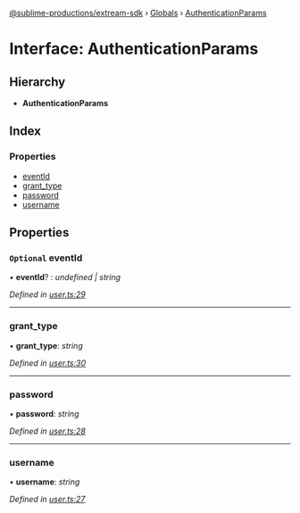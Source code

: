 [@sublime-productions/extream-sdk](../README.md) › [Globals](../globals.md) › [AuthenticationParams](authenticationparams.md)

# Interface: AuthenticationParams

## Hierarchy

* **AuthenticationParams**

## Index

### Properties

* [eventId](authenticationparams.md#optional-eventid)
* [grant_type](authenticationparams.md#grant_type)
* [password](authenticationparams.md#password)
* [username](authenticationparams.md#username)

## Properties

### `Optional` eventId

• **eventId**? : *undefined | string*

*Defined in [user.ts:29](https://github.com/Extream-SaaS/ex-sdk/blob/e74397e/src/user.ts#L29)*

___

###  grant_type

• **grant_type**: *string*

*Defined in [user.ts:30](https://github.com/Extream-SaaS/ex-sdk/blob/e74397e/src/user.ts#L30)*

___

###  password

• **password**: *string*

*Defined in [user.ts:28](https://github.com/Extream-SaaS/ex-sdk/blob/e74397e/src/user.ts#L28)*

___

###  username

• **username**: *string*

*Defined in [user.ts:27](https://github.com/Extream-SaaS/ex-sdk/blob/e74397e/src/user.ts#L27)*

